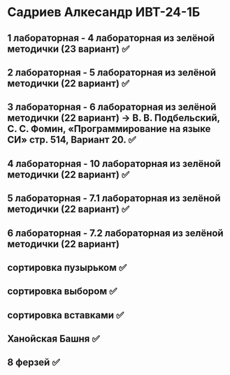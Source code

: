# Садриев Алкесандр ИВТ-24-1Б
## 1 лабораторная - 4 лабораторная из зелёной методички (23 вариант) ✅
## 2 лабораторная - 5 лабораторная из зелёной методички (22 вариант) ✅
## 3 лабораторная - 6 лабораторная из зелёной методички (22 вариант) -> В. В. Подбельский, С. С. Фомин, «Программирование на языке СИ» стр. 514, Вариант 20. ✅
## 4 лабораторная - 10 лабораторная из зелёной методички (22 вариант) ✅
## 5 лабораторная - 7.1 лабораторная из зелёной методички (22 вариант) ✅
## 6 лабораторная - 7.2 лабораторная из зелёной методички (22 вариант) 
## сортировка пузырьком ✅
## сортировка выбором ✅
## сортировка вставками ✅
## Ханойская Башня ✅
## 8 ферзей ✅
